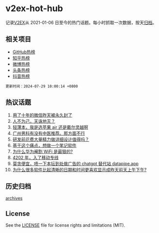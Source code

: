 # v2ex-hot-hub

 记录[V2EX](https://www.v2ex.com/)从 2021-01-06 日至今的热门话题。每小时抓取一次数据，按天[归档](archives)。
 
 ## 相关项目

- [GitHub热榜](https://github.com/snaildev/github-hot-hub)
- [知乎热榜](https://github.com/snaildev/zhihu-hot-hub)
- [微博热榜](https://github.com/snaildev/weibo-hot-hub)
- [头条热榜](https://github.com/snaildev/toutiao-hot-hub)
- [抖音热榜](https://github.com/snaildev/douyin-hot-hub)


 `更新时间：2024-07-29 10:00:14 +0800`

## 热议话题

1. [用了十年的微信昨天被永久封了](https://www.v2ex.com/t/1060642)
1. [人不为己，天诛地灭？](https://www.v2ex.com/t/1060653)
1. [轻薄本，我是选苹果 air 还是戴尔灵越啊](https://www.v2ex.com/t/1060709)
1. [广州男科有没有中医推荐。那方面不行](https://www.v2ex.com/t/1060692)
1. [研发前花费大量精力做详细设计值得吗？](https://www.v2ex.com/t/1060625)
1. [基于这个痛点，想做一个笔记软件](https://www.v2ex.com/t/1060639)
1. [为什么华为阉割 WiFi 是最狠的?](https://www.v2ex.com/t/1060641)
1. [4202 年，入了移动专线](https://www.v2ex.com/t/1060616)
1. [莫贪便宜，喷一下本坛到处做广告的 chatgpt 替代站 datapipe.app](https://www.v2ex.com/t/1060631)
1. [为什么很多软件比起清晰的日期和时间更喜欢显示成昨天前天上午下午?](https://www.v2ex.com/t/1060646)

## 历史归档

[archives](archives)

## License

See the [LICENSE](LICENSE) file for license rights and limitations (MIT).
